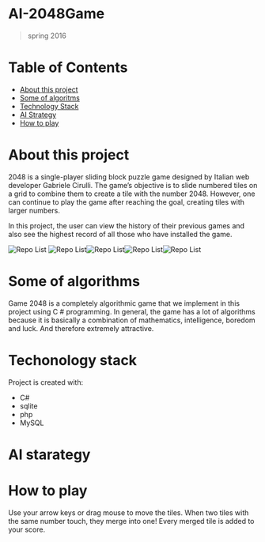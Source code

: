 # AI-2048Game
>spring 2016
# Table of Contents

<!--ts-->
   * [About this project](#About-this-project)
   * [Some of algoritms](#some-of-algoritm)
   * [Technology Stack](#Techonology-stack)
   * [AI Strategy](#AI-starategy) 
   * [How to play](#How-to-play)
<!--te-->  
# About this project
2048 is a single-player sliding block puzzle game designed by Italian web developer Gabriele Cirulli. The game’s objective is to slide numbered tiles on a grid to combine them to create a tile with the number 2048. However, one can continue to play the game after reaching the goal, creating tiles with larger numbers.

In this project, the user can view the history of their previous games and also see the highest record of all those who have installed the game.

![Repo List](https://github.com/jReskti/AI-2048Game/blob/master/picture/1.jpg) ![Repo List](https://github.com/jReskti/AI-2048Game/blob/master/picture/4.jpg)![Repo List](https://github.com/jReskti/AI-2048Game/blob/master/picture/6.jpg)![Repo List](https://github.com/jReskti/AI-2048Game/blob/master/picture/8.jpg)![Repo List](https://github.com/jReskti/AI-2048Game/blob/master/picture/9.jpg)

# Some of algorithms
Game 2048 is a completely algorithmic game that we implement in this project using C # programming. In general, the game has a lot of algorithms because it is basically a combination of mathematics, intelligence, boredom and luck. And therefore extremely attractive.

# Techonology stack
Project is created with:
* C#
* sqlite
* php
* MySQL
# AI starategy
# How to play
 Use your arrow keys or drag mouse to move the tiles. When two tiles with the same number touch, they merge into one!
 Every merged tile is added to your score.
